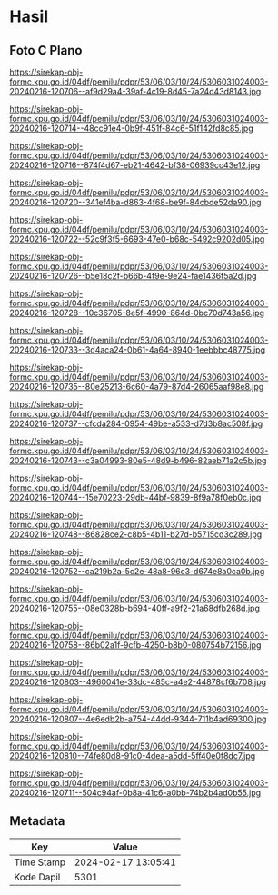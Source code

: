 # Hasil

## Foto C Plano

https://sirekap-obj-formc.kpu.go.id/04df/pemilu/pdpr/53/06/03/10/24/5306031024003-20240216-120706--af9d29a4-39af-4c19-8d45-7a24d43d8143.jpg

https://sirekap-obj-formc.kpu.go.id/04df/pemilu/pdpr/53/06/03/10/24/5306031024003-20240216-120714--48cc91e4-0b9f-451f-84c6-51f142fd8c85.jpg

https://sirekap-obj-formc.kpu.go.id/04df/pemilu/pdpr/53/06/03/10/24/5306031024003-20240216-120716--874f4d67-eb21-4642-bf38-06939cc43e12.jpg

https://sirekap-obj-formc.kpu.go.id/04df/pemilu/pdpr/53/06/03/10/24/5306031024003-20240216-120720--341ef4ba-d863-4f68-be9f-84cbde52da90.jpg

https://sirekap-obj-formc.kpu.go.id/04df/pemilu/pdpr/53/06/03/10/24/5306031024003-20240216-120722--52c9f3f5-6693-47e0-b68c-5492c9202d05.jpg

https://sirekap-obj-formc.kpu.go.id/04df/pemilu/pdpr/53/06/03/10/24/5306031024003-20240216-120726--b5e18c2f-b66b-4f9e-9e24-fae1436f5a2d.jpg

https://sirekap-obj-formc.kpu.go.id/04df/pemilu/pdpr/53/06/03/10/24/5306031024003-20240216-120728--10c36705-8e5f-4990-864d-0bc70d743a56.jpg

https://sirekap-obj-formc.kpu.go.id/04df/pemilu/pdpr/53/06/03/10/24/5306031024003-20240216-120733--3d4aca24-0b61-4a64-8940-1eebbbc48775.jpg

https://sirekap-obj-formc.kpu.go.id/04df/pemilu/pdpr/53/06/03/10/24/5306031024003-20240216-120735--80e25213-6c60-4a79-87d4-26065aaf98e8.jpg

https://sirekap-obj-formc.kpu.go.id/04df/pemilu/pdpr/53/06/03/10/24/5306031024003-20240216-120737--cfcda284-0954-49be-a533-d7d3b8ac508f.jpg

https://sirekap-obj-formc.kpu.go.id/04df/pemilu/pdpr/53/06/03/10/24/5306031024003-20240216-120743--c3a04993-80e5-48d9-b496-82aeb71a2c5b.jpg

https://sirekap-obj-formc.kpu.go.id/04df/pemilu/pdpr/53/06/03/10/24/5306031024003-20240216-120744--15e70223-29db-44bf-9839-8f9a78f0eb0c.jpg

https://sirekap-obj-formc.kpu.go.id/04df/pemilu/pdpr/53/06/03/10/24/5306031024003-20240216-120748--86828ce2-c8b5-4b11-b27d-b5715cd3c289.jpg

https://sirekap-obj-formc.kpu.go.id/04df/pemilu/pdpr/53/06/03/10/24/5306031024003-20240216-120752--ca219b2a-5c2e-48a8-96c3-d674e8a0ca0b.jpg

https://sirekap-obj-formc.kpu.go.id/04df/pemilu/pdpr/53/06/03/10/24/5306031024003-20240216-120755--08e0328b-b694-40ff-a9f2-21a68dfb268d.jpg

https://sirekap-obj-formc.kpu.go.id/04df/pemilu/pdpr/53/06/03/10/24/5306031024003-20240216-120758--86b02a1f-9cfb-4250-b8b0-080754b72156.jpg

https://sirekap-obj-formc.kpu.go.id/04df/pemilu/pdpr/53/06/03/10/24/5306031024003-20240216-120803--4960041e-33dc-485c-a4e2-44878cf6b708.jpg

https://sirekap-obj-formc.kpu.go.id/04df/pemilu/pdpr/53/06/03/10/24/5306031024003-20240216-120807--4e6edb2b-a754-44dd-9344-711b4ad69300.jpg

https://sirekap-obj-formc.kpu.go.id/04df/pemilu/pdpr/53/06/03/10/24/5306031024003-20240216-120810--74fe80d8-91c0-4dea-a5dd-5ff40e0f8dc7.jpg

https://sirekap-obj-formc.kpu.go.id/04df/pemilu/pdpr/53/06/03/10/24/5306031024003-20240216-120711--504c94af-0b8a-41c6-a0bb-74b2b4ad0b55.jpg


## Metadata

| Key        | Value               |
| ---------- | ------------------- |
| Time Stamp | 2024-02-17 13:05:41 |
| Kode Dapil | 5301                |



